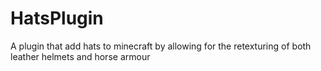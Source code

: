 # HatsPlugin
A plugin that add hats to minecraft by allowing for the retexturing of both leather helmets and horse armour
